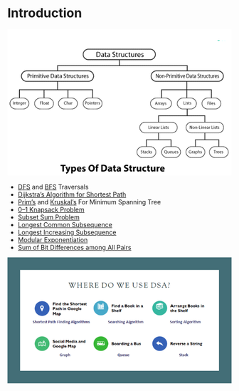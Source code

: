 # Introduction

![](.gitbook/assets/image%20%281%29.png)



* [DFS](http://www.btechsmartclass.com/data_structures/graph-traversal-dfs.html) and [BFS](http://www.btechsmartclass.com/data_structures/graph-traversal-bfs.html) Traversals
* [Dijkstra’s Algorithm for Shortest Path](https://www.geeksforgeeks.org/dijkstras-shortest-path-algorithm-greedy-algo-7/)
* [Prim’s](https://www.geeksforgeeks.org/prims-minimum-spanning-tree-mst-greedy-algo-5/) and [Kruskal’s](http://geeksforgeeks.org/kruskals-minimum-spanning-tree-algorithm-greedy-algo-2/) For Minimum Spanning Tree
* [0–1 Knapsack Problem](https://www.tutorialspoint.com/design_and_analysis_of_algorithms/design_and_analysis_of_algorithms_01_knapsack.htm#:~:text=We%20have%20shown%20that%20Greedy,whole%20or%20should%20leave%20it.)
* [Subset Sum Problem](https://www.geeksforgeeks.org/subset-sum-problem-dp-25/)
* [Longest Common Subsequence](https://www.geeksforgeeks.org/longest-common-subsequence-dp-4/)
* [Longest Increasing Subsequence](https://www.geeksforgeeks.org/longest-increasing-subsequence-dp-3/)
* [Modular Exponentiation](https://www.geeksforgeeks.org/modular-exponentiation-power-in-modular-arithmetic/)
* [Sum of Bit Differences among All Pairs](https://www.geeksforgeeks.org/sum-of-bit-differences-among-all-pairs/)

![](.gitbook/assets/image%20%283%29.png)

